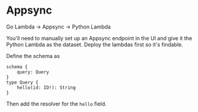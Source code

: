 # Appsync

Go Lambda -> Appsync -> Python Lambda

You'll need to manually set up an Appsync endpoint in the UI and give it the
Python Lambda as the dataset.  Deploy the lambdas first so it's findable.

Define the schema as

```
schema {
	query: Query
}
type Query {
	hello(id: ID!): String
}
```

Then add the resolver for the `hello` field.
